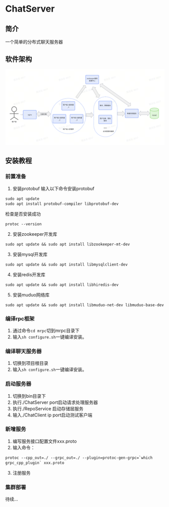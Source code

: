 # ChatServer

## 简介

一个简单的分布式聊天服务器

## 软件架构

![alt text](image-1.png)

## 安装教程

### 前置准备
1. 安装protobuf
输入以下命令安装protobuf
```
sudo apt update
sudo apt install protobuf-compiler libprotobuf-dev
```
检查是否安装成功
```
protoc --version
```
2. 安装zookeeper开发库
```
sudo apt update && sudo apt install libzookeeper-mt-dev
```
3. 安装mysql开发库
```
sudo apt update && sudo apt install libmysqlclient-dev
```
4. 安装redis开发库
```
sudo apt update && sudo apt install libhiredis-dev
``` 
5. 安装muduo网络库
```
sudo apt update && sudo apt install libmuduo-net-dev libmuduo-base-dev
```

### 编译rpc框架
1. 通过命令`cd mrpc`切到mrpc目录下
2. 输入`sh configure.sh`一键编译安装。

### 编译聊天服务器
1. 切换到项目根目录
2. 输入`sh configure.sh`一键编译安装。

### 启动服务器
1. 切换到bin目录下
2. 执行./ChatServer port启动请求处理服务器
3. 执行./RepoService 启动存储层服务
4. 输入./ChatClient ip port启动测试客户端

### 新增服务
1. 编写服务接口配置文件xxx.proto
2. 输入命令：
```
protoc --cpp_out=./ --grpc_out=./ --plugin=protoc-gen-grpc=`which grpc_cpp_plugin` xxx.proto
```
3. 注册服务

### 集群部署
待续...

